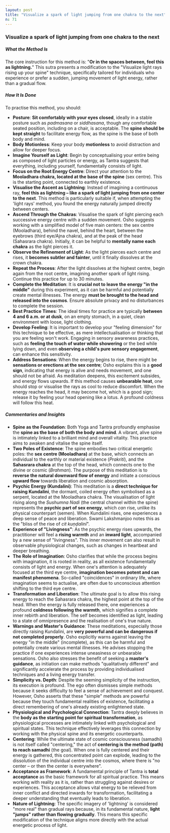 ```yaml
---
layout: post
title: "Visualize a spark of light jumping from one chakra to the next"
n: 71
---
```

### Visualize a spark of light jumping from one chakra to the next

##### What the Method Is

The core instruction for this method is: "**Or in the spaces between, feel this as lightning.**" This sutra presents a modification to the "Visualize light rays rising up your spine" technique, specifically tailored for individuals who experience or prefer a sudden, jumping movement of light energy, rather than a gradual flow.

##### How It Is Done

To practise this method, you should:

*   **Posture**: **Sit comfortably with your eyes closed**, ideally in a stable posture such as *padmasana* or *siddhasana*, though any comfortable seated position, including on a chair, is acceptable. The **spine should be kept straight** to facilitate energy flow, as the spine is the base of both body and mind.
*   **Body Motionless**: Keep your body **motionless** to avoid distraction and allow for deeper focus.
*   **Imagine Yourself as Light**: Begin by conceptualising your entire being as composed of light particles or energy, as Tantra suggests that everything, including yourself, fundamentally consists of light.
*   **Focus on the Root Energy Centre**: Direct your attention to the **Mooladhara chakra, located at the base of the spine** (sex centre). This is the starting point, connected to earthly existence.
*   **Visualise the Ascent as Lightning**: Instead of imagining a continuous ray, **feel this as lightning – like a spark of light jumping from one center to the next**. This method is particularly suitable if, when attempting the 'light rays' method, you found the energy naturally jumped directly between centers.
*   **Ascend Through the Chakras**: Visualise the spark of light piercing each successive energy centre with a sudden movement. Osho suggests working with a simplified model of five main centers: the sex centre (Mooladhara), behind the navel, behind the heart, between the eyebrows (third eye/Ajna chakra), and at the peak of the head (Sahasrara chakra). Initially, it can be helpful to **mentally name each chakra** as the light pierces it.
*   **Observe the Refinement of Light**: As the light pierces each centre and rises, it **becomes subtler and fainter**, until it finally dissolves at the crown chakra.
*   **Repeat the Process**: After the light dissolves at the highest centre, begin again from the root centre, imagining another spark of light rising. Continue this practice for up to 30 minutes.
*   **Complete the Meditation**: It is **crucial not to leave the energy "in the middle"** during this experiment, as it can be harmful and potentially create mental illnesses. The energy **must be brought to the head and released into the cosmos**. Ensure absolute privacy and no disturbances to complete the session.
*   **Best Practice Times**: The ideal times for practice are typically **between 4 and 6 a.m. or at dusk**, on an empty stomach, in a quiet, clean environment with loose, light clothing.
*   **Develop Feeling**: It is important to develop your "feeling dimension" for this technique to be effective, as mere intellectualisation or thinking that you are feeling won't work. Engaging in sensory awareness practices, such as **feeling the touch of water while showering** or the bed while lying down, and even **observing a child's pure sensory engagement**, can enhance this sensitivity.
*   **Address Sensations**: When the energy begins to rise, there might be **sensations or erections at the sex centre**; Osho explains this is a **good sign**, indicating that energy is alive and needs movement, and one should not be afraid. As meditation deepens, this excitement subsides, and energy flows upwards. If this method causes **unbearable heat**, one should stop or visualise the rays as cool to reduce discomfort. When the energy reaches the head, it may become hot, which is a good sign; release it by feeling your head opening like a lotus. A profound coldness will follow this heat.

##### Commentaries and Insights

*   **Spine as the Foundation**: Both Yoga and Tantra profoundly emphasise the **spine as the base of both the body and mind**. A vibrant, alive spine is intimately linked to a brilliant mind and overall vitality. This practice aims to awaken and vitalise the spine itself.
*   **Two Poles of Existence**: The spine embodies two critical energetic poles: the **sex centre (Mooladhara)** at the base, which connects an individual to the earthly or material existence (*Prakriti*), and the **Sahasrara chakra** at the top of the head, which connects one to the divine or cosmic (*Brahman*). The purpose of this meditation is to **reverse the natural downward flow of energy** and initiate a conscious **upward flow** towards liberation and cosmic absorption.
*   **Psychic Energy (Kundalini)**: This meditation is a **direct technique for raising Kundalini**, the dormant, coiled energy often symbolised as a serpent, located at the Mooladhara chakra. The visualisation of light rising along the *Sushumna Nadi* (the central channel within the spine) represents the **psychic part of sex energy**, which *can* rise, unlike its physical counterpart (semen). When Kundalini rises, one experiences a deep sense of peace and liberation. Swami Lakshmanjoo notes this as the "bliss of the rise of *cit kuṇḍalinī*".
*   **Experience of "Livingness"**: As the psychic energy rises upwards, the practitioner will feel a **rising warmth** and an **inward light**, accompanied by a new sense of "livingness". This inner movement can also result in observable physiological changes, such as changes in heartbeat and deeper breathing.
*   **The Role of Imagination**: Osho clarifies that while the process begins with imagination, it is rooted in reality, as all existence fundamentally consists of light and energy. When one's attention is adequately focused at the third eye centre, **imagination becomes potent and can manifest phenomena**. So-called "coincidences" in ordinary life, where imagination seems to actualise, are often due to unconscious attention shifting to the third eye centre.
*   **Transformation and Liberation**: The ultimate goal is to allow this rising energy to reach the Sahasrara chakra, the highest point at the top of the head. When the energy is fully released there, one experiences a profound **coldness following the warmth**, which signifies a complete inner rebirth and liberation. The self becomes identified as light, leading to a state of omnipresence and the realisation of one's true nature.
*   **Warnings and Master's Guidance**: These meditations, especially those directly raising Kundalini, are **very powerful and can be dangerous if not completed properly**. Osho explicitly warns against leaving the energy "in the middle" (incomplete), as this can be harmful and potentially create various mental illnesses. He advises stopping the practice if one experiences intense uneasiness or unbearable sensations. Osho also stresses the benefit of seeking a **master's guidance**, as initiation can make methods "qualitatively different" and significantly accelerate the process by providing individualised techniques and a living energy transfer.
*   **Simplicity vs. Depth**: Despite the seeming simplicity of the instruction, its execution is profound. The ego often dismisses simple methods because it seeks difficulty to feel a sense of achievement and conquest. However, Osho asserts that these "simple" methods are powerful because they touch fundamental realities of existence, facilitating a direct remembering of one's already existing enlightened state.
*   **Physiological and Psychological Connection**: Tantra deeply believes in the **body as the starting point for spiritual transformation**, as physiological processes are intimately linked with psychological and spiritual states. This technique effectively leverages this connection by working with the physical spine and its energetic counterparts.
*   **Centering**: While the ultimate state of cosmic consciousness (samadhi) is not itself called "centering," the act of **centering is the method (path) to reach samadhi** (the goal). When one is fully centered and their energy is gathered, this concentrated point can explode, leading to the dissolution of the individual centre into the cosmos, where there is "no center – or then the center is everywhere".
*   **Acceptance as Framework**: A fundamental principle of Tantra is **total acceptance** as the basic framework for all spiritual practice. This means working with reality as it is, rather than struggling against desires or experiences. This acceptance allows vital energy to be relieved from inner conflict and directed inwards for transformation, facilitating a deeper understanding that eventually leads to liberation.
*   **Nature of Lightning**: The specific imagery of 'lightning' is considered "more real" than gradual rays because, in its fundamental nature, **light "jumps" rather than flowing gradually**. This means this specific modification of the technique aligns more directly with the actual energetic process of light.